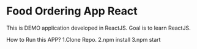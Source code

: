 # Food Ordering App React

This is DEMO application developed in ReactJS. Goal is to learn ReactJS.

How to Run this APP?
1.Clone Repo.
2.npm install
3.npm start



